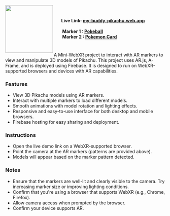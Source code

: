 <img align="left" height="150" src="https://github.com/user-attachments/assets/f33885b4-1600-47f8-8efc-22fdeecdc604"  />

###

<h4 align="left"> <br> &nbsp;&nbsp;&nbsp;&nbsp;&nbsp;&nbsp; Live Link: <a href="https://my-buddy-pikachu.web.app">my-buddy-pikachu.web.app</a>  <br><br> &nbsp;&nbsp;&nbsp;&nbsp;&nbsp;&nbsp; &nbsp;Marker 1 : <a href="https://github.com/user-attachments/assets/c35c2791-53a5-4295-8a6f-7c289db3e74f">Pokeball</a> <br>&nbsp;&nbsp;&nbsp;&nbsp;&nbsp;&nbsp;&nbsp; Marker 2 :  <a href = "https://github.com/user-attachments/assets/ee129072-d8fc-498a-8efe-ad87dd64f5d1" > Pokemon Card </a></h4>

###
<br>
A Mini-WebXR project to interact with AR markers to view and manipulate 3D models of Pikachu. This project uses AR.js, A-Frame, and is deployed using Firebase. It is designed to run on WebXR-supported browsers and devices with AR capabilities.


### Features

- View 3D Pikachu models using AR markers.
- Interact with multiple markers to load different models.
- Smooth animations with model rotation and lighting effects.
- Responsive and easy-to-use interface for both desktop and mobile browsers.
- Firebase hosting for easy sharing and deployment.


### Instructions
- Open the live demo link on a WebXR-supported browser.
- Point the camera at the AR markers (patterns are provided above).
- Models will appear based on the marker pattern detected.

### Notes
- Ensure that the markers are well-lit and clearly visible to the camera. Try increasing marker size or improving lighting conditions.
- Confirm that you're using a browser that supports WebXR (e.g., Chrome, Firefox).
- Allow camera access when prompted by the browser.
- Confirm your device supports AR.
